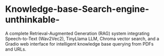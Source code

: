 # Knowledge-base-Search-engine-unthinkable-
A complete Retrieval-Augmented Generation (RAG) system integrating Speech-to-Text (Wav2Vec2), TinyLlama LLM, Chroma vector search, and a Gradio web interface for intelligent knowledge base querying from PDFs and URLs.
